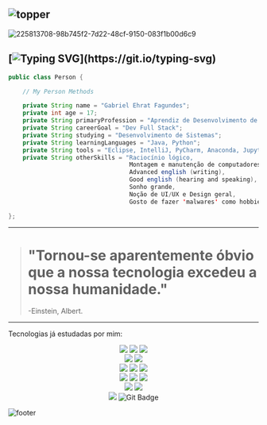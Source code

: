 ![topper](https://github.com/user-attachments/assets/dabf7d9c-4560-4694-8ef8-d9f262ed07e6)
---
![225813708-98b745f2-7d22-48cf-9150-083f1b00d6c9](https://github.com/user-attachments/assets/146a8445-385f-42a3-bf47-1cb3fed75c52)

[![Typing SVG](https://readme-typing-svg.demolab.com?font=Fira+Code&duration=3000&pause=2000&color=7663FF&vCenter=true&width=435&lines=Opa%2C+bem-vindo+ao+meu+GitHub!;Me+chamo+Gabriel!;Sou+apaixonado+pela+programa%C3%A7%C3%A3o.)](https://git.io/typing-svg)
---
```java
public class Person {

    // My Person Methods

    private String name = "Gabriel Ehrat Fagundes";
    private int age = 17;
    private String primaryProfession = "Aprendiz de Desenvolvimento de Sistemas";
    private String careerGoal = "Dev Full Stack";
    private String studying = "Desenvolvimento de Sistemas";
    private String learningLanguages = "Java, Python";
    private String tools = "Eclipse, IntelliJ, PyCharm, Anaconda, Jupyter Notebook";
    private String otherSkills = "Raciocínio lógico, 
                                  Montagem e manutenção de computadores,
                                  Advanced english (writing),
                                  Good english (hearing and speaking),
                                  Sonho grande,
                                  Noção de UI/UX e Design geral,
                                  Gosto de fazer 'malwares' como hobbie";

};
```
***

># "Tornou-se aparentemente óbvio que a nossa tecnologia excedeu a nossa humanidade."
> -Einstein, Albert.

***
Tecnologias já estudadas por mim:
<p align="center">
  <!-- Linha 1: Linguagens principais -->
  <img src="https://img.shields.io/badge/Java-ED8B00?style=for-the-badge&logo=buymeacoffee&logoColor=white"/>
  <img src="https://img.shields.io/badge/Python-3776AB?style=for-the-badge&logo=python&logoColor=white"/>
  <img src="https://img.shields.io/badge/JavaScript-F7DF1E?style=for-the-badge&logo=javascript&logoColor=white"/>
  <br>
  <img src="https://img.shields.io/badge/HTML5-E34F26?style=for-the-badge&logo=html5&logoColor=white"/>
  <img src="https://img.shields.io/badge/CSS3-1572B6?style=for-the-badge&logo=css3&logoColor=white"/>
  <br>

  <!-- Linha 2: Outras linguagens e plataformas -->
  <img src="https://img.shields.io/badge/C-7D5DFD?style=for-the-badge&logo=c&logoColor=white"/>
  <img src="https://img.shields.io/badge/Arduino-00979D?style=for-the-badge&logo=arduino&logoColor=white"/>
  <img src="https://img.shields.io/badge/MySQL-4479A1?style=for-the-badge&logo=mysql&logoColor=white"/>
  <br>

  <!-- Linha 3: Ferramentas de ciência de dados -->
  <img src="https://img.shields.io/badge/Eclipse-2C2255?style=for-the-badge&logo=eclipseide&logoColor=white"/>
  <img src="https://img.shields.io/badge/Jupyter%20Notebook-F37626?style=for-the-badge&logo=jupyter&logoColor=white"/>
  <img src="https://img.shields.io/badge/Anaconda-44A833?style=for-the-badge&logo=anaconda&logoColor=white"/>
  <br>
  <img src="https://img.shields.io/badge/IntelliJ%20IDEA-000000?style=for-the-badge&logo=intellijidea&logoColor=white"/>
  <img src="https://img.shields.io/badge/PyCharm-000000?style=for-the-badge&logo=pycharm&logoColor=white"/>
  <br>
  <img src="https://img.shields.io/badge/VS%20Code-007ACC?style=for-the-badge&logo=visualstudiocode&logoColor=white"/>
  <img src="https://img.shields.io/badge/Git-F05032?style=for-the-badge&logo=git&logoColor=white" alt="Git Badge"/>
</p>

![footer](https://github.com/user-attachments/assets/6098bc3b-1a35-4df2-85a2-c33028e73512)
